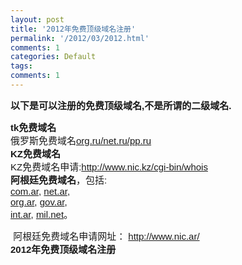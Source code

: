 ```yaml
---
layout: post
title: '2012年免费顶级域名注册'
permalink: '/2012/03/2012.html'
comments: 1
categories: Default
tags: 
comments: 1
---
```

<div><b style="font-family:Simsun;font-size:medium"><span style="font-size:15px;font-family:Arial;vertical-align:baseline;white-space:pre-wrap">以下是可以注册的免费顶级域名,不是所谓的二级域名.</span></b></div>

<b id="internal-source-marker_0.35630627581849694" style="font-family:Simsun;font-size:medium"><span style="font-size:15px;font-family:Arial;vertical-align:baseline;white-space:pre-wrap">tk免费域名</span>  
 <span style="font-size:15px;font-family:Arial;font-weight:normal;vertical-align:baseline;white-space:pre-wrap">俄罗斯免费域名[org.ru/net.ru/pp.ru](http://org.ru/net.ru/pp.ru)</span>  
<span style="font-size:15px;font-family:Arial;vertical-align:baseline;white-space:pre-wrap">KZ免费域名<span style="font-weight:normal"> </span><b id="internal-source-marker_0.35630627581849694" style="font-weight:normal;white-space:normal;font-family:Simsun;font-size:medium"><span style="font-size:15px;font-family:Arial;font-weight:normal;vertical-align:baseline;white-space:pre-wrap">KZ免费域名申请</span></b><span style="font-weight:normal">:<http://www.nic.kz/cgi-bin/whois></span></span>  
 <span style="font-size:15px;font-family:Arial;vertical-align:baseline;white-space:pre-wrap">阿根廷免费域名</span><span style="font-size:15px;font-family:Arial;font-weight:normal;vertical-align:baseline;white-space:pre-wrap">，包括: [com.ar](http://com.ar), [net.ar](http://net.ar), [org.ar](http://org.ar), [gov.ar](http://gov.ar), [int.ar](http://int.ar), [mil.net](http://mil.net)。</span></b>

<div> <b style="font-family:Simsun;font-size:medium"><span style="font-size:15px;font-family:Arial;font-weight:normal;vertical-align:baseline;white-space:pre-wrap"> 阿根廷免费域名申请网址： <a href="http://www.nic.ar/">http://www.nic.ar/</a> </span></b> </div>

<div><span style="vertical-align:baseline;font-size:15px;white-space:pre-wrap"><font face="Arial"><b>2012年免费顶级域名注册</b></font></span></div>